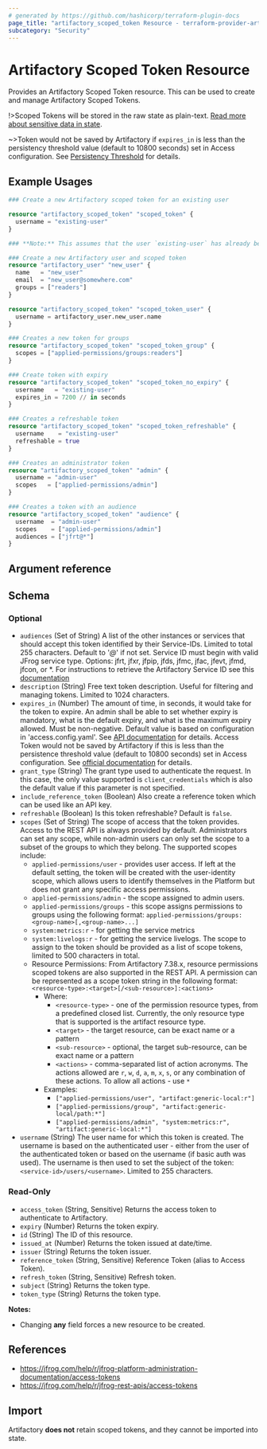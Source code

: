 ```yaml
---
# generated by https://github.com/hashicorp/terraform-plugin-docs
page_title: "artifactory_scoped_token Resource - terraform-provider-artifactory"
subcategory: "Security"
---
```


# Artifactory Scoped Token Resource

Provides an Artifactory Scoped Token resource. This can be used to create and manage Artifactory Scoped Tokens.

!>Scoped Tokens will be stored in the raw state as plain-text. [Read more about sensitive data in
state](https://www.terraform.io/docs/state/sensitive-data.html).

~>Token would not be saved by Artifactory if `expires_in` is less than the persistency threshold value (default to 10800 seconds) set in Access configuration. See [Persistency Threshold](https://jfrog.com/help/r/jfrog-platform-administration-documentation/using-the-revocable-and-persistency-thresholds) for details.

## Example Usages

```terraform
### Create a new Artifactory scoped token for an existing user

resource "artifactory_scoped_token" "scoped_token" {
  username = "existing-user"
}

### **Note:** This assumes that the user `existing-user` has already been created in Artifactory by different means, i.e. manually or in a separate terraform apply.

### Create a new Artifactory user and scoped token
resource "artifactory_user" "new_user" {
  name   = "new_user"
  email  = "new_user@somewhere.com"
  groups = ["readers"]
}

resource "artifactory_scoped_token" "scoped_token_user" {
  username = artifactory_user.new_user.name
}

### Creates a new token for groups
resource "artifactory_scoped_token" "scoped_token_group" {
  scopes = ["applied-permissions/groups:readers"]
}

### Create token with expiry
resource "artifactory_scoped_token" "scoped_token_no_expiry" {
  username   = "existing-user"
  expires_in = 7200 // in seconds
}

### Creates a refreshable token
resource "artifactory_scoped_token" "scoped_token_refreshable" {
  username    = "existing-user"
  refreshable = true
}

### Creates an administrator token
resource "artifactory_scoped_token" "admin" {
  username = "admin-user"
  scopes   = ["applied-permissions/admin"]
}

### Creates a token with an audience
resource "artifactory_scoped_token" "audience" {
  username  = "admin-user"
  scopes    = ["applied-permissions/admin"]
  audiences = ["jfrt@*"]
}
```

## Argument reference

<!-- schema generated by tfplugindocs -->
## Schema

### Optional

- `audiences` (Set of String) A list of the other instances or services that should accept this token identified by their Service-IDs. Limited to total 255 characters. Default to '*@*' if not set. Service ID must begin with valid JFrog service type. Options: jfrt, jfxr, jfpip, jfds, jfmc, jfac, jfevt, jfmd, jfcon, or *. For instructions to retrieve the Artifactory Service ID see this [documentation](https://jfrog.com/help/r/jfrog-rest-apis/get-service-id)
- `description` (String) Free text token description. Useful for filtering and managing tokens. Limited to 1024 characters.
- `expires_in` (Number) The amount of time, in seconds, it would take for the token to expire. An admin shall be able to set whether expiry is mandatory, what is the default expiry, and what is the maximum expiry allowed. Must be non-negative. Default value is based on configuration in 'access.config.yaml'. See [API documentation](https://jfrog.com/help/r/jfrog-rest-apis/create-token) for details. Access Token would not be saved by Artifactory if this is less than the persistence threshold value (default to 10800 seconds) set in Access configuration. See [official documentation](https://jfrog.com/help/r/jfrog-platform-administration-documentation/using-the-revocable-and-persistency-thresholds) for details.
- `grant_type` (String) The grant type used to authenticate the request. In this case, the only value supported is `client_credentials` which is also the default value if this parameter is not specified.
- `include_reference_token` (Boolean) Also create a reference token which can be used like an API key.
- `refreshable` (Boolean) Is this token refreshable? Default is `false`.
- `scopes` (Set of String) The scope of access that the token provides. Access to the REST API is always provided by default. Administrators can set any scope, while non-admin users can only set the scope to a subset of the groups to which they belong. The supported scopes include:
  - `applied-permissions/user` - provides user access. If left at the default setting, the token will be created with the user-identity scope, which allows users to identify themselves in the Platform but does not grant any specific access permissions.
  - `applied-permissions/admin` - the scope assigned to admin users.
  - `applied-permissions/groups` - this scope assigns permissions to groups using the following format: `applied-permissions/groups:<group-name>[,<group-name>...]`
  - `system:metrics:r` - for getting the service metrics
  - `system:livelogs:r` - for getting the service livelogs. The scope to assign to the token should be provided as a list of scope tokens, limited to 500 characters in total.
  - Resource Permissions: From Artifactory 7.38.x, resource permissions scoped tokens are also supported in the REST API. A permission can be represented as a scope token string in the following format: `<resource-type>:<target>[/<sub-resource>]:<actions>`
    - Where:
      - `<resource-type>` - one of the permission resource types, from a predefined closed list. Currently, the only resource type that is supported is the artifact resource type.
      - `<target>` - the target resource, can be exact name or a pattern
      - `<sub-resource>` - optional, the target sub-resource, can be exact name or a pattern
      - `<actions>` - comma-separated list of action acronyms. The actions allowed are `r`, `w`, `d`, `a`, `m`, `x`, `s`, or any combination of these actions. To allow all actions - use `*`
    - Examples:
      - `["applied-permissions/user", "artifact:generic-local:r"]`
      - `["applied-permissions/group", "artifact:generic-local/path:*"]`
      - `["applied-permissions/admin", "system:metrics:r", "artifact:generic-local:*"]`
- `username` (String) The user name for which this token is created. The username is based on the authenticated user - either from the user of the authenticated token or based on the username (if basic auth was used). The username is then used to set the subject of the token: `<service-id>/users/<username>`. Limited to 255 characters.

### Read-Only

- `access_token` (String, Sensitive) Returns the access token to authenticate to Artifactory.
- `expiry` (Number) Returns the token expiry.
- `id` (String) The ID of this resource.
- `issued_at` (Number) Returns the token issued at date/time.
- `issuer` (String) Returns the token issuer.
- `reference_token` (String, Sensitive) Reference Token (alias to Access Token).
- `refresh_token` (String, Sensitive) Refresh token.
- `subject` (String) Returns the token type.
- `token_type` (String) Returns the token type.

**Notes:**
- Changing **any** field forces a new resource to be created.

## References

- https://jfrog.com/help/r/jfrog-platform-administration-documentation/access-tokens
- https://jfrog.com/help/r/jfrog-rest-apis/access-tokens

## Import

Artifactory **does not** retain scoped tokens, and they cannot be imported into state.

